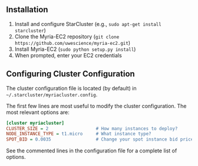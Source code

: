 ## Installation

1. Install and configure StarCluster (e.g., `sudo apt-get install starcluster`)
2. Clone the Myria-EC2 repository (`git clone https://github.com/uwescience/myria-ec2.git`)
3. Install Myria-EC2 (`sudo python setup.py install`)
4. When prompted, enter your EC2 credentials

## Configuring Cluster Configuration

The cluster configuration file is located (by default) in `~/.starcluster/myriacluster.config`.  

The first few lines are most useful to modify the cluster configuration.  The most relevant options are:

```ini
[cluster myriacluster]
CLUSTER_SIZE = 2                  # How many instances to deploy?
NODE_INSTANCE_TYPE = t1.micro     # What instance type?
SPOT_BID = 0.0035                 # Change your spot instance bid prices if requesting a larger instance type!
``` 

See the commented lines in the configuration file for a complete list of options.
